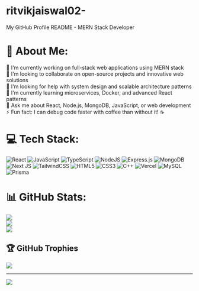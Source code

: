 # ritvikjaiswal02-
My GitHub Profile README - MERN Stack Developer
# 💫 About Me:
🔭 I'm currently working on full-stack web applications using MERN stack<br>
👯 I'm looking to collaborate on open-source projects and innovative web solutions<br>
🤝 I'm looking for help with system design and scalable architecture patterns<br>
🌱 I'm currently learning microservices, Docker, and advanced React patterns<br>
💬 Ask me about React, Node.js, MongoDB, JavaScript, or web development<br>
⚡ Fun fact: I can debug code faster with coffee than without it! ☕

# 💻 Tech Stack:
![React](https://img.shields.io/badge/react-%2320232a.svg?style=flat-square&logo=react&logoColor=%2361DAFB) ![JavaScript](https://img.shields.io/badge/javascript-%23323330.svg?style=flat-square&logo=javascript&logoColor=%23F7DF1E) ![TypeScript](https://img.shields.io/badge/typescript-%23007ACC.svg?style=flat-square&logo=typescript&logoColor=white) ![NodeJS](https://img.shields.io/badge/node.js-6DA55F?style=flat-square&logo=node.js&logoColor=white) ![Express.js](https://img.shields.io/badge/express.js-%23404d59.svg?style=flat-square&logo=express&logoColor=%2361DAFB) ![MongoDB](https://img.shields.io/badge/MongoDB-%234ea94b.svg?style=flat-square&logo=mongodb&logoColor=white) ![Next JS](https://img.shields.io/badge/Next-black?style=flat-square&logo=next.js&logoColor=white) ![TailwindCSS](https://img.shields.io/badge/tailwindcss-%2338B2AC.svg?style=flat-square&logo=tailwind-css&logoColor=white) ![HTML5](https://img.shields.io/badge/html5-%23E34F26.svg?style=flat-square&logo=html5&logoColor=white) ![CSS3](https://img.shields.io/badge/css3-%231572B6.svg?style=flat-square&logo=css3&logoColor=white) ![C++](https://img.shields.io/badge/c++-%2300599C.svg?style=flat-square&logo=c%2B%2B&logoColor=white) ![Vercel](https://img.shields.io/badge/vercel-%23000000.svg?style=flat-square&logo=vercel&logoColor=white) ![MySQL](https://img.shields.io/badge/mysql-4479A1.svg?style=flat-square&logo=mysql&logoColor=white) ![Prisma](https://img.shields.io/badge/Prisma-3982CE?style=flat-square&logo=Prisma&logoColor=white)

# 📊 GitHub Stats:
![](https://github-readme-stats.vercel.app/api?username=ritvikjaiswal02&theme=dark&hide_border=false&include_all_commits=false&count_private=false)<br/>
![](https://nirzak-streak-stats.vercel.app/?user=ritvikjaiswal02&theme=dark&hide_border=false)<br/>
![](https://github-readme-stats.vercel.app/api/top-langs/?username=ritvikjaiswal02&theme=dark&hide_border=false&include_all_commits=false&count_private=false&layout=compact)

## 🏆 GitHub Trophies
![](https://github-profile-trophy.vercel.app/?username=ritvikjaiswal02&theme=radical&no-frame=false&no-bg=true&margin-w=4)

---
[![](https://visitcount.itsvg.in/api?id=ritvikjaiswal02&icon=1&color=2)](https://visitcount.itsvg.in)
<!-- Proudly created with GPRM ( https://gprm.itsvg.in ) -->
